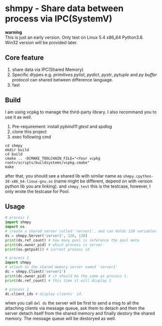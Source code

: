 # shmpy - Share data between process via IPC(SystemV)

**warning**  
This is just an early version. Only test on Linux 5.4 x86_64 Python3.8. Win32 version will be provided later.


## Core feature
1. share data via IPC(Shared Memory)
2. Specific dtypes e.g. *primitives* *pylist*, *pydict*, *pystr*, *pytuple* and *py buffer protocol* can shared between difference language.
3. fast

## Build
I am using vcpkg to manage the third-party library. I also recommand you to use it as well.
1. Pre-requirement:
    install *pybind11* *gtest* and *spdlog*
2. clone this project
3. exec following cmd
```
cd shmpy
mkdir build
cd build
cmake .. -DCMAKE_TOOLCHAIN_FILE="<Your vcpkg root>/scripts/buildsystems/vcpkg.cmake"
make
```
after that, you should see a shared lib with similar name as `shmpy.cpython-38-x86_64-linux-gnu.so` (name might be different, depend on with version python lib you are linking). and `shmpy_test` this is the testcase, however, I only wrote the testcase for Pool.

## Usage
```py
# process 1
import shmpy
import os
# create a shared server called 'server1', and can holds 128 variables and allow max 128 client to attach to it.
ds = shmpy.Server('server1', 128, 128)
print(ds.ref_count) # how many pool is reference the pool meta
print(ds.owner_pid) # which process is server.
print(os.getpid()) # current process id
```

```py
# process 2
import shmpy
# attach to the shared memory server named 'server1'
dc = shmpy.Client('server1')
print(dc.owner_pid) # it should be the same as process 1.
print(dc.ref_count) # this time it will display 2
```

```py
# process 1
dc.client_ids # display clients' id.
```
when you call `del ds` the server will be first to send a msg to all the attaching clients via message queue, ask them to detach and then the server
detach itself from the shared memory and finally destory the shared memory. The message queue will be destoryed as well.